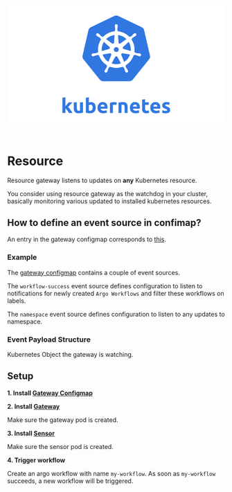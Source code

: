 <p align="center">
  <img src="https://github.com/argoproj/argo-events/blob/ebdbdd4a2a8ce47a0fc6e9a6a63531be2c26148a/docs/assets/k8s.png?raw=true" alt="K8s"/>
</p>

<br/>


# Resource

Resource gateway listens to updates on **any** Kubernetes resource.

You consider using resource gateway as the watchdog in your cluster, basically monitoring various updated to 
installed kubernetes resources. 

## How to define an event source in confimap?
An entry in the gateway configmap corresponds to [this](https://github.com/argoproj/argo-events/blob/ebdbdd4a2a8ce47a0fc6e9a6a63531be2c26148a/gateways/core/resource/config.go#L36-L46).

### Example
The [gateway configmap](../../../examples/gateways/resource-gateway-configmap.yaml) contains a couple of event sources. 

The `workflow-success` event source defines configuration to listen to notifications for newly created `Argo Workflows` and filter these
workflows on labels. 

The `namespace` event source defines configuration to listen to any updates to namespace.

### Event Payload Structure
Kubernetes Object the gateway is watching.

## Setup
**1. Install [Gateway Configmap](../../../examples/gateways/resource-gateway-configmap.yaml)**

**2. Install [Gateway](../../../examples/gateways/resource.yaml)**

Make sure the gateway pod is created.

**3. Install [Sensor](../../../examples/sensors/resource.yaml)**

Make sure the sensor pod is created.

**4. Trigger workflow**

Create an argo workflow with name `my-workflow`. As soon as `my-workflow` succeeds, a new workflow will be triggered.

